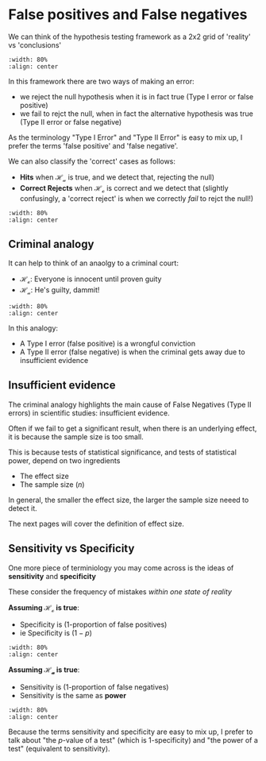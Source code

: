 # False positives and False negatives

We can think of the hypothesis testing framework as a 2x2 grid of 'reality' vs 'conclusions'

```{image} https://raw.githubusercontent.com/jillxoreilly/StatsCourseBook_2024/main/images/Chp8_grid_HoHa.png
:width: 80%
:align: center
```

In this framework there are two ways of making an error: 

* we reject the null hypothesis when it is in fact true (Type I error or false positive)
* we fail to rejct the null, when in fact the alternative hypothesis was true (Type II error or false negative)

As the terminology "Type I Error" and "Type II Error" is easy to mix up, I prefer the terms 'false positive' and 'false negative'. 

We can also classify the 'correct' cases as follows:

* **Hits** when $\mathcal{H_a}$ is true, and we detect that, rejecting the null)
* **Correct Rejects** when $\mathcal{H_o}$ is correct and we detect that (slightly confusingly, a 'correct reject' is when we correctly *fail* to rejct the null!)

```{image} https://raw.githubusercontent.com/jillxoreilly/StatsCourseBook_2024/main/images/Chp8_grid_HitsEtc.png
:width: 80%
:align: center
```

## Criminal analogy

It can help to think of an anaolgy to a criminal court:

* $\mathcal{H_o}$: Everyone is innocent until proven guity
* $\mathcal{H_a}$: He's guilty, dammit!

```{image} https://raw.githubusercontent.com/jillxoreilly/StatsCourseBook_2024/main/images/Chp8_grid_crime.png
:width: 80%
:align: center
```

In this analogy:

* A Type I error (false positive) is a wrongful conviction
* A Type II error (false negative) is when the criminal gets away due to insufficient evidence


## Insufficient evidence

The criminal analogy highlights the main cause of False Negatives (Type II errors) in scientific studies: insufficient evidence. 

Often if we fail to get a significant result, when there is an underlying effect, it is because the sample size is too small.

This is because tests of statistical significance, and tests of statistical power, depend on two ingredients

* The effect size
* The sample size ($n$)

In general, the smaller the effect size, the larger the sample size neeed to detect it.

The next pages will cover the definition of effect size.

## Sensitivity vs Specificity

One more piece of terminiology you may come across is the ideas of **sensitivity** and **specificity**

These consider the frequency of mistakes *within one state of reality*

**Assuming $\mathcal{H_o}$ is true**:
* Specificity is (1-proportion of false positives)
* ie Specificity is $(1-p)$

```{image} https://raw.githubusercontent.com/jillxoreilly/StatsCourseBook_2024/main/images/Chp8_grid_crime.png
:width: 80%
:align: center
```

**Assuming $\mathcal{H_a}$ is true**:
* Sensitivity is (1-proportion of false negatives)
* Sensitivity is the same as **power**

```{image} https://raw.githubusercontent.com/jillxoreilly/StatsCourseBook_2024/main/images/Chp8_grid_crime.png
:width: 80%
:align: center
```
Because the terms sensitivity and specificity are easy to mix up, I prefer to talk about "the $p$-value of a test" (which is 1-specificity) and "the power of a test" (equivalent to sensitivity).